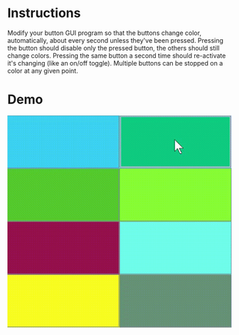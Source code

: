 # Instructions
Modify your button GUI program so that the buttons change color, automatically, about every second unless they've been pressed. Pressing the button should disable only the pressed button, the others should still change colors. Pressing the same button a second time should re-activate it's changing (like an on/off toggle). Multiple buttons can be stopped on a color at any given point.

# Demo
![HW3 Demo](https://github.com/KristenTse/Java/blob/main/HW3%20-%20Auto%20Buttons/Demo3.gif)
